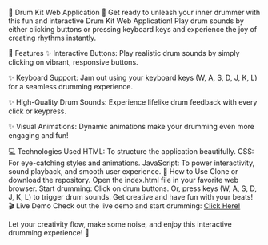 🎵 Drum Kit Web Application 🥁
Get ready to unleash your inner drummer with this fun and interactive Drum Kit Web Application! Play drum sounds by either clicking buttons or pressing keyboard keys and experience the joy of creating rhythms instantly.

🌟 Features
✨ Interactive Buttons:
Play realistic drum sounds by simply clicking on vibrant, responsive buttons.

✨ Keyboard Support:
Jam out using your keyboard keys (W, A, S, D, J, K, L) for a seamless drumming experience.

✨ High-Quality Drum Sounds:
Experience lifelike drum feedback with every click or keypress.

✨ Visual Animations:
Dynamic animations make your drumming even more engaging and fun!

💻 Technologies Used
HTML: To structure the application beautifully.
CSS: For eye-catching styles and animations.
JavaScript: To power interactivity, sound playback, and smooth user experience.
🚀 How to Use
Clone or download the repository.
Open the index.html file in your favorite web browser.
Start drumming:
Click on drum buttons.
Or, press keys (W, A, S, D, J, K, L) to trigger drum sounds.
Get creative and have fun with your beats!
🎬 Live Demo
Check out the live demo and start drumming: [Click Here!](https://thunderous-lollipop-7ea2a5.netlify.app/)

Let your creativity flow, make some noise, and enjoy this interactive drumming experience! 🥳
